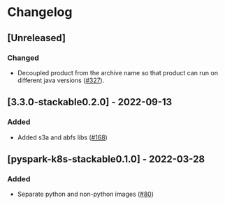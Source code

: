 # Changelog

## [Unreleased]

### Changed

- Decoupled product from the archive name so that product can run on different java versions ([#327]).

[#327]: https://github.com/stackabletech/docker-images/pull/327

## [3.3.0-stackable0.2.0] - 2022-09-13

### Added

- Added s3a and abfs libs ([#168])

[#168]: https://github.com/stackabletech/docker-images/pull/168

## [pyspark-k8s-stackable0.1.0] - 2022-03-28

### Added

- Separate python and non-python images ([#80])

[#80]: https://github.com/stackabletech/docker-images/pull/80
